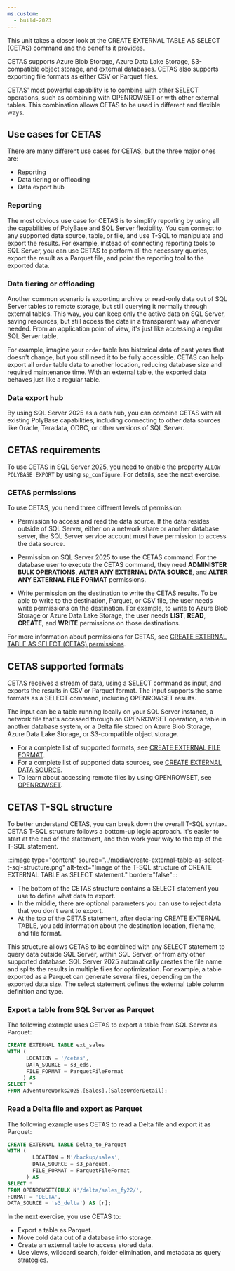 ```yaml
---
ms.custom:
  - build-2023
---
```

This unit takes a closer look at the CREATE EXTERNAL TABLE AS SELECT (CETAS) command and the benefits it provides.

CETAS supports Azure Blob Storage, Azure Data Lake Storage, S3-compatible object storage, and external databases. CETAS also supports exporting file formats as either CSV or Parquet files.

CETAS' most powerful capability is to combine with other SELECT operations, such as combining with OPENROWSET or with other external tables. This combination allows CETAS to be used in different and flexible ways.

## Use cases for CETAS

There are many different use cases for CETAS, but the three major ones are:

- Reporting
- Data tiering or offloading
- Data export hub

### Reporting

The most obvious use case for CETAS is to simplify reporting by using all the capabilities of PolyBase and SQL Server flexibility. You can connect to any supported data source, table, or file, and use T-SQL to manipulate and export the results. For example, instead of connecting reporting tools to SQL Server, you can use CETAS to perform all the necessary queries, export the result as a Parquet file, and point the reporting tool to the exported data.

### Data tiering or offloading

Another common scenario is exporting archive or read-only data out of SQL Server tables to remote storage, but still querying it normally through external tables. This way, you can keep only the active data on SQL Server, saving resources, but still access the data in a transparent way whenever needed. From an application point of view, it's just like accessing a regular SQL Server table.

For example, imagine your `order` table has historical data of past years that doesn't change, but you still need it to be fully accessible. CETAS can help export all `order` table data to another location, reducing database size and required maintenance time. With an external table, the exported data behaves just like a regular table.

### Data export hub

By using SQL Server 2025 as a data hub, you can combine CETAS with all existing PolyBase capabilities, including connecting to other data sources like Oracle, Teradata, ODBC, or other versions of SQL Server.

## CETAS requirements

To use CETAS in SQL Server 2025, you need to enable the property `ALLOW POLYBASE EXPORT` by using `sp_configure`. For details, see the next exercise.

###  CETAS permissions

To use CETAS, you need three different levels of permission:

- Permission to access and read the data source.
  If the data resides outside of SQL Server, either on a network share or another database server, the SQL Server service account must have permission to access the data source.

- Permission on SQL Server 2025 to use the CETAS command.
  For the database user to execute the CETAS command, they need **ADMINISTER BULK OPERATIONS**, **ALTER ANY EXTERNAL DATA SOURCE**, and **ALTER ANY EXTERNAL FILE FORMAT** permissions.

- Write permission on the destination to write the CETAS results.
  To be able to write to the destination, Parquet, or CSV file, the user needs write permissions on the destination. For example, to write to Azure Blob Storage or Azure Data Lake Storage, the user needs **LIST**, **READ**, **CREATE**, and **WRITE** permissions on those destinations.

For more information about permissions for CETAS, see [CREATE EXTERNAL TABLE AS SELECT (CETAS) permissions](/sql/t-sql/statements/create-external-table-as-select-transact-sql#permissions).

## CETAS supported formats

CETAS receives a stream of data, using a SELECT command as input, and exports the results in CSV or Parquet format. The input supports the same formats as a SELECT command, including OPENROWSET results.

The input can be a table running locally on your SQL Server instance, a network file that's accessed through an OPENROWSET operation, a table in another database system, or a Delta file stored on Azure Blob Storage, Azure Data Lake Storage, or S3-compatible object storage.

- For a complete list of supported formats, see [CREATE EXTERNAL FILE FORMAT](/sql/t-sql/statements/create-external-file-format-transact-sql).
- For a complete list of supported data sources, see [CREATE EXTERNAL DATA SOURCE](/sql/t-sql/statements/create-external-data-source-transact-sql).
- To learn about accessing remote files by using OPENROWSET, see [OPENROWSET](/sql/t-sql/functions/openrowset-transact-sql).

## CETAS T-SQL structure

To better understand CETAS, you can break down the overall T-SQL syntax. CETAS T-SQL structure follows a bottom-up logic approach. It's easier to start at the end of the statement, and then work your way to the top of the T-SQL statement.

:::image type="content" source="../media/create-external-table-as-select-t-sql-structure.png" alt-text="Image of the T-SQL structure of CREATE EXTERNAL TABLE as SELECT statement." border="false":::

- The bottom of the CETAS structure contains a SELECT statement you use to define what data to export.
- In the middle, there are optional parameters you can use to reject data that you don't want to export.
- At the top of the CETAS statement, after declaring CREATE EXTERNAL TABLE, you add information about the destination location, filename, and file format.

This structure allows CETAS to be combined with any SELECT statement to query data outside SQL Server, within SQL Server, or from any other supported database. SQL Server 2025 automatically creates the file name and splits the results in multiple files for optimization. For example, a table exported as a Parquet can generate several files, depending on the exported data size. The select statement defines the external table column definition and type.

### Export a table from SQL Server as Parquet

The following example uses CETAS to export a table from SQL Server as Parquet:

```sql
CREATE EXTERNAL TABLE ext_sales
WITH (
      LOCATION = '/cetas',
      DATA_SOURCE = s3_eds,
      FILE_FORMAT = ParquetFileFormat
     ) AS
SELECT *
FROM AdventureWorks2025.[Sales].[SalesOrderDetail];
```

### Read a Delta file and export as Parquet

The following example uses CETAS to read a Delta file and export it as Parquet:

```sql
CREATE EXTERNAL TABLE Delta_to_Parquet
WITH (
        LOCATION = N'/backup/sales',
        DATA_SOURCE = s3_parquet,
        FILE_FORMAT = ParquetFileFormat
      ) AS
SELECT *
FROM OPENROWSET(BULK N'/delta/sales_fy22/',
FORMAT = 'DELTA',
DATA_SOURCE = 's3_delta') AS [r];
```
In the next exercise, you use CETAS to:

- Export a table as Parquet.
- Move cold data out of a database into storage.
- Create an external table to access stored data.
- Use views, wildcard search, folder elimination, and metadata as query strategies.

